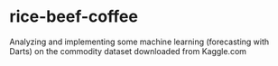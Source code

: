 # rice-beef-coffee
Analyzing and implementing some machine learning (forecasting with Darts) on the commodity dataset downloaded from Kaggle.com
